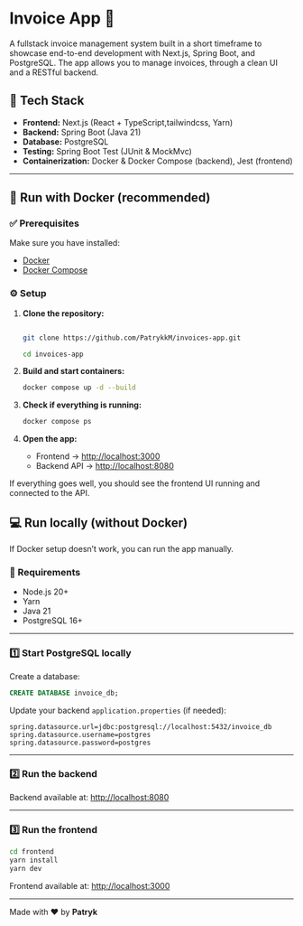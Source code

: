 # Invoice App 🧾

A fullstack invoice management system built in a short timeframe to showcase end-to-end development with Next.js, Spring Boot, and PostgreSQL.
The app allows you to manage invoices, through a clean UI and a RESTful backend.

## 🚀 Tech Stack

- **Frontend:** Next.js (React + TypeScript,tailwindcss, Yarn)
- **Backend:** Spring Boot (Java 21)
- **Database:** PostgreSQL
- **Testing:** Spring Boot Test (JUnit & MockMvc)
- **Containerization:** Docker & Docker Compose (backend), Jest (frontend)

---

## 🐳 Run with Docker (recommended)

### ✅ Prerequisites

Make sure you have installed:
- [Docker](https://www.docker.com/get-started)
- [Docker Compose](https://docs.docker.com/compose/install/)

### ⚙️ Setup

1. **Clone the repository:**
   ```bash
   
   git clone https://github.com/PatrykkM/invoices-app.git
   
   cd invoices-app
   ```

2. **Build and start containers:**
   ```bash
   docker compose up -d --build
   ```

3. **Check if everything is running:**
   ```bash
   docker compose ps
   ```

4. **Open the app:**
   - Frontend → [http://localhost:3000](http://localhost:3000)
   - Backend API → [http://localhost:8080](http://localhost:8080)

If everything goes well, you should see the frontend UI running and connected to the API.

## 💻 Run locally (without Docker)

If Docker setup doesn’t work, you can run the app manually.

### 🧩 Requirements

- Node.js 20+
- Yarn
- Java 21
- PostgreSQL 16+

---

### 1️⃣ Start PostgreSQL locally

Create a database:
```sql
CREATE DATABASE invoice_db;
```

Update your backend `application.properties` (if needed):
```properties
spring.datasource.url=jdbc:postgresql://localhost:5432/invoice_db
spring.datasource.username=postgres
spring.datasource.password=postgres
```

---

### 2️⃣ Run the backend

Backend available at: [http://localhost:8080](http://localhost:8080)

---

### 3️⃣ Run the frontend

```bash
cd frontend
yarn install
yarn dev
```

Frontend available at: [http://localhost:3000](http://localhost:3000)

---

Made with ❤️ by **Patryk**
